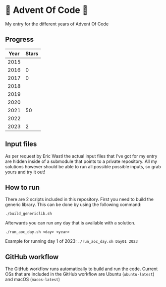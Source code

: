 # :christmas_tree: Advent Of Code :christmas_tree:

<!---[![C/C++ CI macOS](https://github.com/arcogelderblom/AdventOfCode2022/actions/workflows/c-cpp-macos.yml/badge.svg)](https://github.com/arcogelderblom/AdventOfCode2022/actions/workflows/c-cpp-macos.yml)
[![C/C++ CI Ubuntu](https://github.com/arcogelderblom/AdventOfCode2022/actions/workflows/c-cpp-ubuntu.yml/badge.svg)](https://github.com/arcogelderblom/AdventOfCode2022/actions/workflows/c-cpp-ubuntu.yml)--->

My entry for the different years of Advent Of Code

## Progress
| Year | Stars |
| - | - |
| 2015 | |
| 2016 | 0 |
| 2017 | 0 |
| 2018 | |
| 2019 | |
| 2020 |  |
| 2021 | 50 |
| 2022 |  |
| 2023 | 2 |

## Input files
As per request by Eric Wastl the actual input files that I've got for my entry are hidden inside of a submodule that points to a private repository. All my solutions however should be able to run all possible possible inputs, so grab yours and try it out!

## How to run
There are 2 scripts included in this repository. First you need to build the generic library. This can be done by using the following command:
```
./build_genericlib.sh
```
Afterwards you can run any day that is available with a solution.
```
./run_aoc_day.sh <day> <year>
```
Example for running day 1 of 2023: ```./run_aoc_day.sh Day01 2023```

## GitHub workflow
The GitHub workflow runs automatically to build and run the code. Current OSs that are included in the GitHub workflow are Ubuntu (`ubuntu-latest`) and macOS (`macos-latest`)
